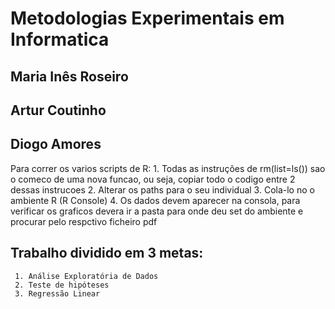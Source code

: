 # Metodologias Experimentais em Informatica
## Maria Inês Roseiro
## Artur Coutinho
## Diogo Amores


Para correr os varios scripts de R:
        1. Todas as instruções de rm(list=ls()) sao o comeco de uma nova funcao, ou seja, copiar todo o codigo entre 2 dessas instrucoes
        2. Alterar os paths para o seu individual
        3. Cola-lo no o ambiente R (R Console)
        4. Os dados devem aparecer na consola, para verificar os graficos devera ir a pasta para onde deu set do ambiente e procurar pelo respctivo ficheiro pdf

## Trabalho dividido em 3 metas:
     1. Análise Exploratória de Dados
     2. Teste de hipóteses
     3. Regressão Linear


